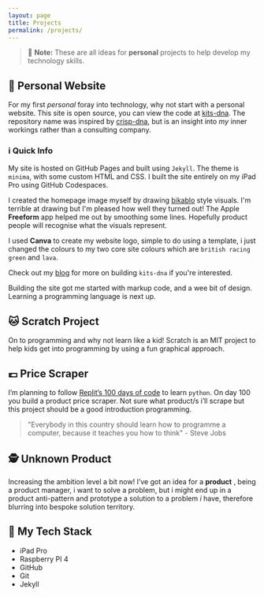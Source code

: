 ```yaml
---
layout: page
title: Projects
permalink: /projects/
---
```


> :memo: **Note:** These are all ideas for **personal** projects to help develop my technology skills.
  
## :man: Personal Website

For my first *personal* foray into technology, why not start with a personal website. This site is open source, you can view the code at [kits-dna](https://github.com/makendon/kits-dna). The repository name was inspired by [crisp-dna](https://dna.crisp.se/docs/index.html), but is an insight into *my* inner workings rather than a consulting company.

### :information_source: Quick Info

My site is hosted on GitHub Pages and built using `Jekyll`. The theme is `minima`, with some custom HTML and CSS. I built the site entirely on my iPad Pro using GitHub Codespaces.

I created the homepage image myself by drawing [bikablo](https://bikablo.com/en/home-page/) style visuals. I'm terrible at drawing but I'm pleased how well they turned out! The Apple **Freeform** app helped me out by smoothing some lines. Hopefully product people will recognise what the visuals represent.

I used **Canva** to create my website logo, simple to do using a template, i just changed the colours to my two core site colours which are `british racing green` and `lava`.

Check out my [blog](blog/) for more on building `kits-dna` if you're interested.

Building the site got me started with markup code, and a wee bit of design. Learning a programming language is next up.

## :cat: Scratch Project

On to programming and why not learn like a kid! Scratch is an MIT project to help kids get into programming by using a fun graphical approach.

## :pound: Price Scraper

I’m planning to follow [Replit’s 100 days of code](https://replit.com/learn/100-days-of-python) to learn `python`. On day 100 you build a product price scraper. Not sure what product/s i’ll scrape but this project should be a good introduction programming.

> "Everybody in this country should learn how to programme a computer, because it teaches you how to think" - Steve Jobs

## :detective: Unknown Product

Increasing the ambition level a bit now! I’ve got an idea for a **product** , being a product manager, i want to solve a problem, but i might end up in a product anti-pattern and prototype a solution to a problem *i* have, therefore blurring into bespoke solution territory.

## :robot: My Tech Stack

- iPad Pro
- Raspberry PI 4
- GitHub
- Git
- Jekyll
